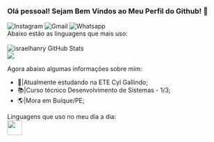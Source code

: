 ### Olá pessoal! Sejam Bem Vindos ao Meu Perfil do Github! 👋
![Instagram](https://img.shields.io/badge/Instagram-E4405F?style=for-the-badge&logo=instagram&logoColor=white)
![Gmail](https://img.shields.io/badge/Gmail-D14836?style=for-the-badge&logo=&logoColor=white)
![Whatsapp](https://img.shields.io/badge/WhatsApp-25D366?style=for-the-badge&logo=87999221873&logoColor=white)<br>
Abaixo estão as linguagens que mais uso:<br> <br>
![israelhanry GitHub Stats](https://github-readme-stats.vercel.app/api?username=israelhanry&show_icons=true&theme=dark) <br>
  <a href="https://github.com/benjuniorofc/github-readme-stats">
  <img align="center" src="https://github-readme-stats.vercel.app/api/top-langs/?username=israelhanry&layout=compact&theme=dark&hide_border=true" /></a>



Agora abaixo algumas informações sobre mim: <br>
- 🏫|Atualmente estudando na ETE Cyl Gallindo;
- 📚|Curso técnico Desenvolvimento de Sistemas - 1/3;
- 🌎|Mora em Buíque/PE;

Linguagens que uso no meu dia a dia: <br>
 <img src="https://cdn.jsdelivr.net/gh/devicons/devicon/icons/c/c-original.svg" width="34" />
</div>
